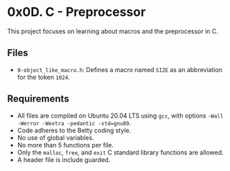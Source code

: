 # 0x0D. C - Preprocessor

This project focuses on learning about macros and the preprocessor in C.

## Files

- `0-object_like_macro.h`: Defines a macro named `SIZE` as an abbreviation for the token `1024`.

## Requirements

- All files are compiled on Ubuntu 20.04 LTS using `gcc`, with options `-Wall -Werror -Wextra -pedantic -std=gnu89`.
- Code adheres to the Betty coding style.
- No use of global variables.
- No more than 5 functions per file.
- Only the `malloc`, `free`, and `exit` C standard library functions are allowed.
- A header file is include guarded.

